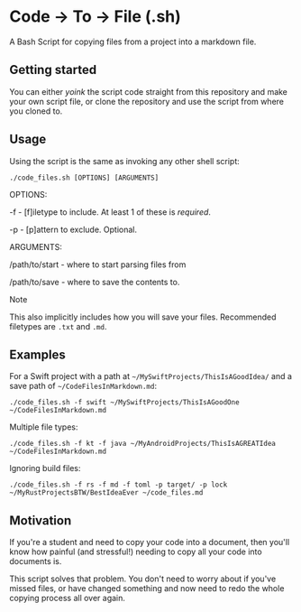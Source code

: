 # Code -> To -> File (.sh)

A Bash Script for copying files from a project into a markdown file.

## Getting started

You can either *yoink* the script code straight from this repository and make your own script file, or clone the repository and use the script from where you cloned to.

## Usage

Using the script is the same as invoking any other shell script:

`./code_files.sh [OPTIONS] [ARGUMENTS]`

OPTIONS:

-f - [f]iletype to include. At least 1 of these is *required*.

-p - [p]attern to exclude. Optional.

ARGUMENTS:

/path/to/start - where to start parsing files from

/path/to/save - where to save the contents to.

> [!NOTE]
> This also implicitly includes how you will save your files. Recommended filetypes are `.txt` and `.md`.

## Examples

For a Swift project with a path at `~/MySwiftProjects/ThisIsAGoodIdea/` and a save path of `~/CodeFilesInMarkdown.md`:

`./code_files.sh -f swift ~/MySwiftProjects/ThisIsAGoodOne ~/CodeFilesInMarkdown.md`

Multiple file types:

`./code_files.sh -f kt -f java ~/MyAndroidProjects/ThisIsAGREATIdea ~/CodeFilesInMarkdown.md`

Ignoring build files:

`./code_files.sh -f rs -f md -f toml -p target/ -p lock ~/MyRustProjectsBTW/BestIdeaEver ~/code_files.md`

## Motivation 

If you're a student and need to copy your code into a document, then you'll know how painful (and stressful!) needing to copy all your code into documents is.

This script solves that problem. You don't need to worry about if you've missed files, or have changed something and now need to redo the whole copying process all over again.
